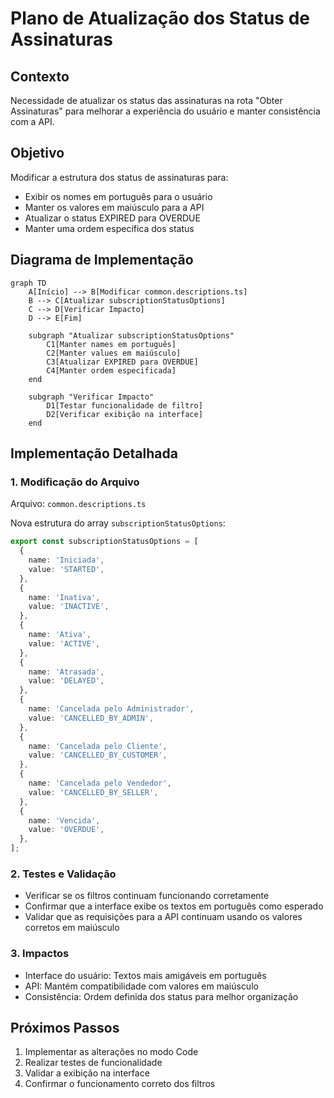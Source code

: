 # Plano de Atualização dos Status de Assinaturas

## Contexto
Necessidade de atualizar os status das assinaturas na rota "Obter Assinaturas" para melhorar a experiência do usuário e manter consistência com a API.

## Objetivo
Modificar a estrutura dos status de assinaturas para:
- Exibir os nomes em português para o usuário
- Manter os valores em maiúsculo para a API
- Atualizar o status EXPIRED para OVERDUE
- Manter uma ordem específica dos status

## Diagrama de Implementação

```mermaid
graph TD
    A[Início] --> B[Modificar common.descriptions.ts]
    B --> C[Atualizar subscriptionStatusOptions]
    C --> D[Verificar Impacto]
    D --> E[Fim]

    subgraph "Atualizar subscriptionStatusOptions"
        C1[Manter names em português]
        C2[Manter values em maiúsculo]
        C3[Atualizar EXPIRED para OVERDUE]
        C4[Manter ordem especificada]
    end

    subgraph "Verificar Impacto"
        D1[Testar funcionalidade de filtro]
        D2[Verificar exibição na interface]
    end
```

## Implementação Detalhada

### 1. Modificação do Arquivo
Arquivo: `common.descriptions.ts`

Nova estrutura do array `subscriptionStatusOptions`:
```typescript
export const subscriptionStatusOptions = [
  {
    name: 'Iniciada',
    value: 'STARTED',
  },
  {
    name: 'Inativa',
    value: 'INACTIVE',
  },
  {
    name: 'Ativa',
    value: 'ACTIVE',
  },
  {
    name: 'Atrasada',
    value: 'DELAYED',
  },
  {
    name: 'Cancelada pelo Administrador',
    value: 'CANCELLED_BY_ADMIN',
  },
  {
    name: 'Cancelada pelo Cliente',
    value: 'CANCELLED_BY_CUSTOMER',
  },
  {
    name: 'Cancelada pelo Vendedor',
    value: 'CANCELLED_BY_SELLER',
  },
  {
    name: 'Vencida',
    value: 'OVERDUE',
  },
];
```

### 2. Testes e Validação
- Verificar se os filtros continuam funcionando corretamente
- Confirmar que a interface exibe os textos em português como esperado
- Validar que as requisições para a API continuam usando os valores corretos em maiúsculo

### 3. Impactos
- Interface do usuário: Textos mais amigáveis em português
- API: Mantém compatibilidade com valores em maiúsculo
- Consistência: Ordem definida dos status para melhor organização

## Próximos Passos
1. Implementar as alterações no modo Code
2. Realizar testes de funcionalidade
3. Validar a exibição na interface
4. Confirmar o funcionamento correto dos filtros
